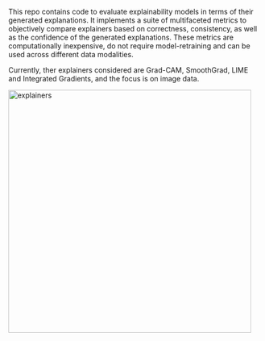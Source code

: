 This repo contains code to evaluate explainability models in terms of their generated explanations. It implements a suite of multifaceted metrics to objectively compare explainers based on correctness, consistency, as well as the confidence of the generated explanations. These metrics are computationally inexpensive, do not require model-retraining and can be used across different data modalities. 

Currently, ther explainers considered are Grad-CAM, SmoothGrad, LIME and Integrated Gradients, and the focus is on image data.

<img width="482" alt="explainers" src="https://user-images.githubusercontent.com/93252225/139057999-feb87082-05dd-419a-a552-648c8e47cabc.png">
